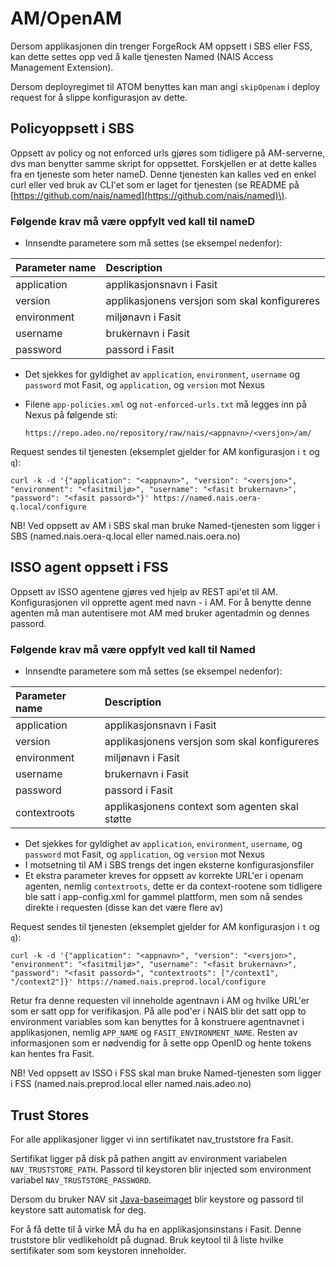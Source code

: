 # AM/OpenAM

Dersom applikasjonen din trenger ForgeRock AM oppsett i SBS eller FSS, kan dette settes opp ved å kalle tjenesten Named \(NAIS Access Management Extension\).

Dersom deployregimet til ATOM benyttes kan man angi `skipOpenam` i deploy request for å slippe konfigurasjon av dette.

## Policyoppsett i SBS

Oppsett av policy og not enforced urls gjøres som tidligere på AM-serverne, dvs man benytter samme skript for oppsettet. Forskjellen er at dette kalles fra en tjeneste som heter nameD. Denne tjenesten kan kalles ved en enkel curl eller ved bruk av CLI'et som er laget for tjenesten \(se README på [https://github.com/nais/named](https://github.com/nais/named)\).

### Følgende krav må være oppfylt ved kall til nameD

* Innsendte parametere som må settes \(se eksempel nedenfor\):

| Parameter name | Description |
| :--- | :--- |
| application | applikasjonsnavn i Fasit |
| version | applikasjonens versjon som skal konfigureres |
| environment | miljønavn i Fasit |
| username | brukernavn i Fasit |
| password | passord i Fasit |

* Det sjekkes for gyldighet av `application`, `environment`, `username` og `password` mot Fasit, og `application`, og `version` mot Nexus
* Filene `app-policies.xml` og `not-enforced-urls.txt` må legges inn på Nexus på følgende sti:

  ```text
  https://repo.adeo.no/repository/raw/nais/<appnavn>/<versjon>/am/
  ```

Request sendes til tjenesten \(eksemplet gjelder for AM konfigurasjon i `t` og `q`\):

```text
curl -k -d '{"application": "<appnavn>", "version": "<versjon>", "environment": "<fasitmiljø>", "username": "<fasit brukernavn>", "password": "<fasit passord>"}' https://named.nais.oera-q.local/configure
```

NB! Ved oppsett av AM i SBS skal man bruke Named-tjenesten som ligger i SBS \(named.nais.oera-q.local eller named.nais.oera.no\)

## ISSO agent oppsett i FSS

Oppsett av ISSO agentene gjøres ved hjelp av REST api'et til AM. Konfigurasjonen vil opprette agent med navn - i AM. For å benytte denne agenten må man autentisere mot AM med bruker agentadmin og dennes passord.

### Følgende krav må være oppfylt ved kall til Named

* Innsendte parametere som må settes \(se eksempel nedenfor\):

| Parameter name | Description |
| :--- | :--- |
| application | applikasjonsnavn i Fasit |
| version | applikasjonens versjon som skal konfigureres |
| environment | miljønavn i Fasit |
| username | brukernavn i Fasit |
| password | passord i Fasit |
| contextroots | applikasjonens context som agenten skal støtte |

* Det sjekkes for gyldighet av `application`, `environment`, `username`, og `password` mot Fasit, og `application`, og `version` mot Nexus
* I motsetning til AM i SBS trengs det ingen eksterne konfigurasjonsfiler
* Et ekstra parameter kreves for oppsett av korrekte URL'er i openam agenten, nemlig `contextroots`, dette er da context-rootene som tidligere ble satt i app-config.xml for gammel plattform, men som nå sendes direkte i requesten \(disse kan det være flere av\)

Request sendes til tjenesten \(eksemplet gjelder for AM konfigurasjon i `t` og `q`\):

```text
curl -k -d '{"application": "<appnavn>", "version": "<versjon>", "environment": "<fasitmiljø>", "username": "<fasit brukernavn>", "password": "<fasit passord>", "contextroots": ["/context1", "/context2"]}' https://named.nais.preprod.local/configure
```

Retur fra denne requesten vil inneholde agentnavn i AM og hvilke URL'er som er satt opp for verifikasjon. På alle pod'er i NAIS blir det satt opp to environment variables som kan benyttes for å konstruere agentnavnet i applikasjonen, nemlig `APP_NAME` og `FASIT_ENVIRONMENT_NAME`. Resten av informasjonen som er nødvendig for å sette opp OpenID og hente tokens kan hentes fra Fasit.

NB! Ved oppsett av ISSO i FSS skal man bruke Named-tjenesten som ligger i FSS \(named.nais.preprod.local eller named.nais.adeo.no\)

## Trust Stores

For alle applikasjoner ligger vi inn sertifikatet nav\_truststore fra Fasit.

Sertifikat ligger på disk på pathen angitt av environment variabelen `NAV_TRUSTSTORE_PATH`. Passord til keystoren blir injected som environment variabel `NAV_TRUSTSTORE_PASSWORD`.

Dersom du bruker NAV sit [Java-baseimaget](https://github.com/nais/baseimages) blir keystore og passord til keystore satt automatisk for deg.

For å få dette til å virke MÅ du ha en applikasjonsinstans i Fasit. Denne truststore blir vedlikeholdt på dugnad. Bruk keytool til å liste hvilke sertifikater som som keystoren inneholder.

